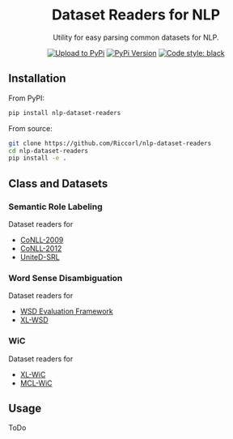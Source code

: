 <div align="center">

# Dataset Readers for NLP

Utility for easy parsing common datasets for NLP.

[![Upload to PyPi](https://github.com/Riccorl/nlp-dataset-readers/actions/workflows/python-publish-pypi.yml/badge.svg)](https://github.com/Riccorl/nlp-dataset-readers/actions/workflows/python-publish-pypi.yml)
[![PyPi Version](https://img.shields.io/github/v/release/Riccorl/nlp-dataset-readers)](https://github.com/Riccorl/nlp-dataset-readers/releases)
[![Code style: black](https://img.shields.io/badge/code%20style-black-000000)](https://github.com/psf/black)

</div>

## Installation

From PyPI:

```bash
pip install nlp-dataset-readers
```

From source:

```bash
git clone https://github.com/Riccorl/nlp-dataset-readers
cd nlp-dataset-readers
pip install -e .
```

## Class and Datasets

### Semantic Role Labeling

Dataset readers for 

- [CoNLL-2009](https://ufal.mff.cuni.cz/conll2009-st/task-description.html)
- [CoNLL-2012](https://cemantix.org/conll/2012/data.html)
- [UniteD-SRL](https://github.com/SapienzaNLP/united-srl)

### Word Sense Disambiguation

Dataset readers for 

- [WSD Evaluation Framework](http://lcl.uniroma1.it/wsdeval/)
- [XL-WSD](https://sapienzanlp.github.io/xl-wsd/)

### WiC

Dataset readers for

 - [XL-WiC]()
 - [MCL-WiC]()

## Usage

ToDo